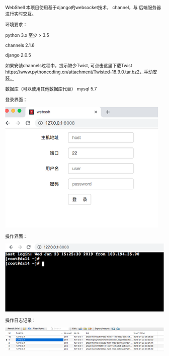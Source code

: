 WebShell
本项目使用基于django的websocket技术， channel，与 后端服务器进行实时交互。

环境要求：

python 3.x 至少 > 3.5

channels  2.1.6

django 2.0.5

如果安装channels过程中，提示缺少Twist,
可点击这里下载Twist https://www.pythoncoding.cn/attachment/Twisted-18.9.0.tar.bz2，手动安装。


数据库（可以使用其他数据库代替）
mysql 5.7


登录界面：

![56774795.png](WebShell/readme_files/56774795.png)

操作界面：

![56869860.png](WebShell/readme_files/56869860.png)

操作日志记录：

![56947662.png](WebShell/readme_files/56947662.png)


